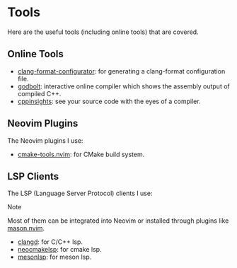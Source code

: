 # Tools

Here are the useful tools (including online tools) that are covered.

## Online Tools

- [clang-format-configurator](https://clang-format-configurator.site/): for generating a clang-format configuration file.
- [godbolt](https://godbolt.org/): interactive online compiler which shows the assembly output of compiled C++.
- [cppinsights](https://cppinsights.io/): see your source code with the eyes of a compiler.

## Neovim Plugins

The Neovim plugins I use:

- [cmake-tools.nvim](https://github.com/Civitasv/cmake-tools.nvim): for CMake build system.

## LSP Clients

The LSP (Language Server Protocol) clients I use:

> [!NOTE]
> Most of them can be integrated into Neovim or installed through plugins like [mason.nvim](https://github.com/williamboman/mason.nvim).

- [clangd](https://clangd.llvm.org/installation.html): for C/C++ lsp.
- [neocmakelsp](https://github.com/neocmakelsp/neocmakelsp): for cmake lsp.
- [mesonlsp](https://github.com/JCWasmx86/mesonlsp): for meson lsp.
